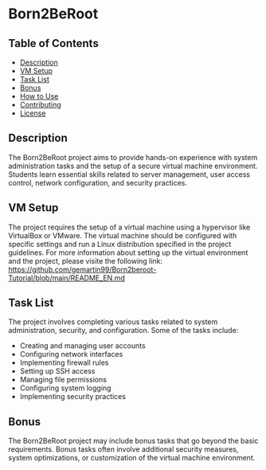 # Born2BeRoot

## Table of Contents

- [Description](#description)
- [VM Setup](#vm-setup)
- [Task List](#task-list)
- [Bonus](#bonus)
- [How to Use](#how-to-use)
- [Contributing](#contributing)
- [License](#license)

## Description

The Born2BeRoot project aims to provide hands-on experience with system administration tasks and the setup of a secure virtual machine environment. Students learn essential skills related to server management, user access control, network configuration, and security practices.

## VM Setup

The project requires the setup of a virtual machine using a hypervisor like VirtualBox or VMware. The virtual machine should be configured with specific settings and run a Linux distribution specified in the project guidelines. For more information about setting up the virtual environment and the project, please visite the following link:
https://github.com/gemartin99/Born2beroot-Tutorial/blob/main/README_EN.md

## Task List

The project involves completing various tasks related to system administration, security, and configuration. Some of the tasks include:

- Creating and managing user accounts
- Configuring network interfaces
- Implementing firewall rules
- Setting up SSH access
- Managing file permissions
- Configuring system logging
- Implementing security practices

## Bonus

The Born2BeRoot project may include bonus tasks that go beyond the basic requirements. Bonus tasks often involve additional security measures, system optimizations, or customization of the virtual machine environment.
